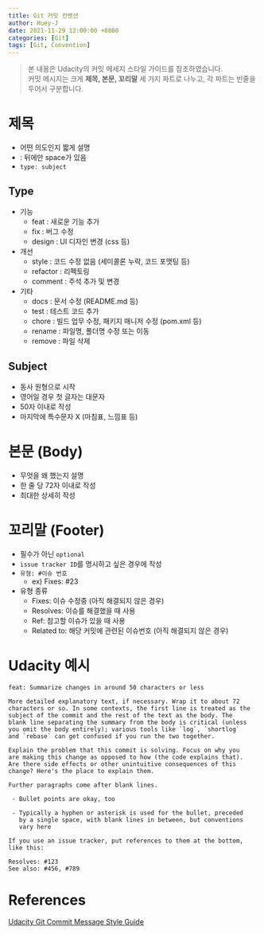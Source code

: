 ```yaml
---
title: Git 커밋 컨벤션
author: Huey-J
date: 2021-11-29 12:00:00 +0800
categories: [Git]
tags: [Git, Convention]
---
```


> 본 내용은 Udacity의 커밋 메세지 스타일 가이드를 참조하였습니다.\
> 커밋 메시지는 크게 **제목, 본문, 꼬리말** 세 가지 파트로 나누고, 각 파트는 빈줄을 두어서 구분합니다.


# 제목

- 어떤 의도인지 짧게 설명
- : 뒤에만 space가 있음
- `type: subject`

## Type

- 기능
  - feat : 새로운 기능 추가
  - fix : 버그 수정
  - design : UI 디자인 변경 (css 등)
- 개선
  - style : 코드 수정 없음 (세미콜론 누락, 코드 포맷팅 등)
  - refactor : 리펙토링
  - comment : 주석 추가 및 변경
- 기타
  - docs : 문서 수정 (README.md 등)
  - test : 테스트 코드 추가
  - chore : 빌드 업무 수정, 패키지 매니저 수정 (pom.xml 등)
  - rename : 파일명, 폴더명 수정 또는 이동
  - remove : 파일 삭제

## Subject

- 동사 원형으로 시작
- 영어일 경우 첫 글자는 대문자
- 50자 이내로 작성
- 마지막에 특수문자 X (마침표, 느낌표 등)

# 본문 (Body)

- 무엇을 왜 했는지 설명
- 한 줄 당 72자 이내로 작성
- 최대한 상세히 작성

# 꼬리말 (Footer)

- 필수가 아닌 `optional`
- `issue tracker ID`를 명시하고 싶은 경우에 작성
- `유형: #이슈 번호`
	- ex) Fixes: #23
- 유형 종류
	- Fixes: 이슈 수정중 (아직 해결되지 않은 경우)
    - Resolves: 이슈를 해결했을 때 사용
    - Ref: 참고할 이슈가 있을 때 사용
    - Related to: 해당 커밋에 관련된 이슈번호 (아직 해결되지 않은 경우)

# Udacity 예시

```
feat: Summarize changes in around 50 characters or less

More detailed explanatory text, if necessary. Wrap it to about 72
characters or so. In some contexts, the first line is treated as the
subject of the commit and the rest of the text as the body. The
blank line separating the summary from the body is critical (unless
you omit the body entirely); various tools like `log`, `shortlog`
and `rebase` can get confused if you run the two together.

Explain the problem that this commit is solving. Focus on why you
are making this change as opposed to how (the code explains that).
Are there side effects or other unintuitive consequences of this
change? Here's the place to explain them.

Further paragraphs come after blank lines.

 - Bullet points are okay, too

 - Typically a hyphen or asterisk is used for the bullet, preceded
   by a single space, with blank lines in between, but conventions
   vary here

If you use an issue tracker, put references to them at the bottom,
like this:

Resolves: #123
See also: #456, #789
```

# References

[Udacity Git Commit Message Style Guide](https://udacity.github.io/git-styleguide/)